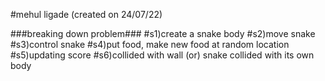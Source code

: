 #mehul ligade (created on 24/07/22)

###breaking down problem###
#s1)create a snake body
#s2)move snake
#s3)control snake
#s4)put food, make new food at random location
#s5)updating score
#s6)collided with wall (or) snake collided with its own body


